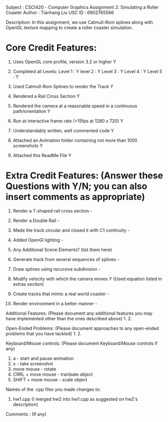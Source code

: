 Subject 	: CSCI420 - Computer Graphics 
Assignment 2: Simulating a Roller Coaster
Author		: Tianhang Liu
USC ID 		: 6902765566

Description: In this assignment, we use Catmull-Rom splines along with OpenGL texture mapping to create a roller coaster simulation.

Core Credit Features: 
======================

1. Uses OpenGL core profile, version 3.2 or higher Y

2. Completed all Levels:
  Level 1 : Y
  level 2 : Y
  Level 3 : Y
  Level 4 : Y
  Level 5 : Y

3. Used Catmull-Rom Splines to render the Track Y 

4. Rendered a Rail Cross Section Y

5. Rendered the camera at a reasonable speed in a continuous path/orientation Y

6. Run at interactive frame rate (>15fps at 1280 x 720) Y

7. Understandably written, well commented code Y

8. Attached an Animation folder containing not more than 1000 screenshots Y

9. Attached this ReadMe File Y

Extra Credit Features: (Answer these Questions with Y/N; you can also insert comments as appropriate)
======================

1. Render a T-shaped rail cross section -

2. Render a Double Rail -

3. Made the track circular and closed it with C1 continuity -

4. Added OpenGl lighting -

5. Any Additional Scene Elements? (list them here)

6. Generate track from several sequences of splines -

7. Draw splines using recursive subdivision -

8. Modify velocity with which the camera moves Y (Used equation listed in extras section)

9. Create tracks that mimic a real world coaster - 

10. Render environment in a better manner - 

Additional Features: (Please document any additional features you may have implemented other than the ones described above)
1. 
2.

Open-Ended Problems: (Please document approaches to any open-ended problems that you have tackled)
1.
2.

Keyboard/Mouse controls: (Please document Keyboard/Mouse controls if any)
1. a - start and pause animation
2. x - take screenshot
3. move mouse - rotate
4. CRRL + move mouse - tranlsate object
5. SHIFT + move mouse - scale object

Names of the .cpp files you made changes to:
1. hw1.cpp (I merged hw2 into hw1.cpp as suggested on hw2's description)

Comments : (If any)

